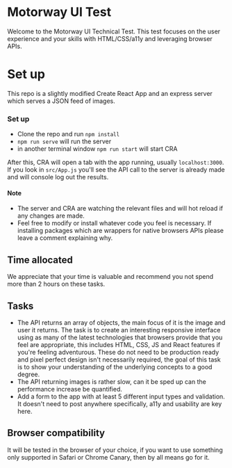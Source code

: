 # Motorway UI Test

Welcome to the Motorway UI Technical Test. This test focuses on the user experience and your skills with HTML/CSS/a11y and leveraging browser APIs.

# Set up
This repo is a slightly modified Create React App and an express server which serves a JSON feed of images.

### Set up
- Clone the repo and run `npm install`
- `npm run serve` will run the server
- in another terminal window `npm run start` will start CRA

After this, CRA will open a tab with the app running, usually `localhost:3000`. If you look in `src/App.js` you'll see the API call to the server is already made and will console log out the results.

#### Note
- The server and CRA are watching the relevant files and will hot reload if any changes are made.
- Feel free to modify or install whatever code you feel is necessary. If installing packages which are wrappers for native browsers APIs please leave a comment explaining why.


## Time allocated

We appreciate that your time is valuable and recommend you not spend more than 2 hours on these tasks.

## Tasks

- The API returns an array of objects, the main focus of it is the image and user it returns. The task is to create an interesting responsive interface using as many of the latest technologies that browsers provide that you feel are appropriate, this includes HTML, CSS, JS and React features if you're feeling adventurous.
These do not need to be production ready and pixel perfect design isn't necessarily required, the goal of this task is to show your understanding of the underlying concepts to a good degree.
- The API returning images is rather slow, can it be sped up can the performance increase be quantified.
- Add a form to the app with at least 5 different input types and validation. It doesn't need to post anywhere specifically, a11y and usability are key here.

## Browser compatibility

It will be tested in the browser of your choice, if you want to use something only supported in Safari or Chrome Canary, then by all means go for it.
